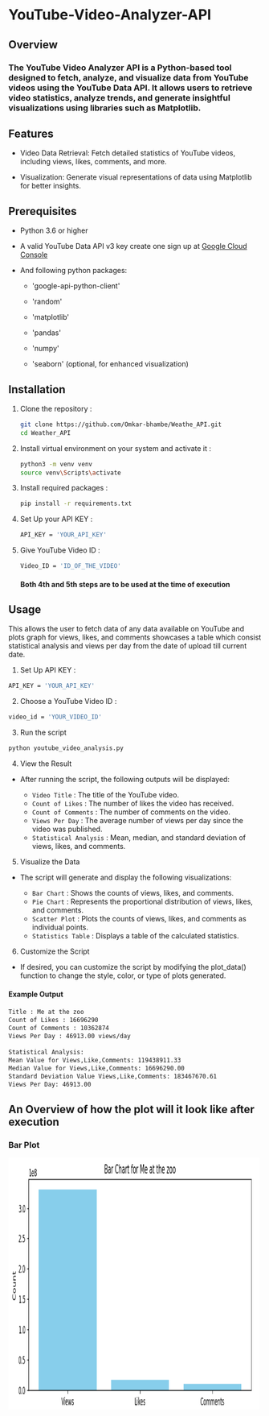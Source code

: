 # YouTube-Video-Analyzer-API

## Overview

<p><h3>The YouTube Video Analyzer API is a Python-based tool designed to fetch, analyze, and visualize data from YouTube videos using the YouTube Data API. It allows users to retrieve video statistics, analyze trends, and generate insightful visualizations using libraries such as Matplotlib.</h3></p>

## Features 
- Video Data Retrieval: Fetch detailed statistics of YouTube videos, including views, likes, comments, and more.
  
- Visualization: Generate visual representations of data using Matplotlib for better insights.

## Prerequisites
- Python 3.6 or higher
- A valid YouTube Data API v3 key create one sign up at [Google Cloud Console](https://console.cloud.google.com/welcome?_gl=1*1jpi0pq*_up*MQ..&gclid=6fee5bd906181f19f5443d1e43428b92&gclsrc=3p.ds&hl=en&project=yt-media-432209)
- And following python packages:
  
  - 'google-api-python-client'
 
  - 'random'
    
  - 'matplotlib'
    
  - 'pandas'
    
  - 'numpy'
    
  - 'seaborn' (optional, for enhanced visualization)

## Installation 

1. Clone the repository :
    ```bash
    git clone https://github.com/Omkar-bhambe/Weathe_API.git
    cd Weather_API
    ```
2. Install virtual environment on your system and activate it :
     ```bash
     python3 -m venv venv
     source venv\Scripts\activate
     ```
3. Install required packages :
    ```bash
    pip install -r requirements.txt
    ```
4. Set Up your API KEY :
   ```bash
   API_KEY = 'YOUR_API_KEY'
   ```
5. Give YouTube Video ID :
   ```bash
   Video_ID = 'ID_OF_THE_VIDEO'
   ```
   #### Both 4th and 5th steps are to be used at the time of execution

## Usage 

This allows the user to fetch data of any data available on YouTube and plots graph for views, likes, and comments showcases a table which consist statistical analysis and views per day from the date of upload till current date. 

1. Set Up API KEY :

```bash
API_KEY = 'YOUR_API_KEY'
```

2. Choose a YouTube Video ID :

```bash
video_id = 'YOUR_VIDEO_ID'
```

3. Run the script

```bash
python youtube_video_analysis.py
```

4. View the Result
   
 - After running the script, the following outputs will be displayed:
   
    - ```Video Title``` : The title of the YouTube video.
    - ```Count of Likes``` : The number of likes the video has received.
    - ```Count of Comments``` : The number of comments on the video.
    - ```Views Per Day``` : The average number of views per day since the video was published.
    - ```Statistical Analysis``` : Mean, median, and standard deviation of views, likes, and comments.
  
5. Visualize the Data

  - The script will generate and display the following visualizations:

      - ```Bar Chart``` : Shows the counts of views, likes, and comments.
      - ```Pie Chart``` : Represents the proportional distribution of views, likes, and comments.
      - ```Scatter Plot``` : Plots the counts of views, likes, and comments as individual points.
      - ```Statistics Table``` : Displays a table of the calculated statistics.
   
6. Customize the Script

- If desired, you can customize the script by modifying the plot_data() function to change the style, color, or type of plots generated.

#### Example Output

```
Title : Me at the zoo
Count of Likes : 16696290
Count of Comments : 10362874
Views Per Day : 46913.00 views/day

Statistical Analysis:
Mean Value for Views,Like,Comments: 119438911.33
Median Value for Views,Like,Comments: 16696290.00
Standard Deviation Value Views,Like,Comments: 183467670.61
Views Per Day: 46913.00
```
## An Overview of how the plot will it look like after execution

### Bar Plot

<img src = "YouTube Video Analysis Output/Bar Plot.png" height = 500 width = 500>
